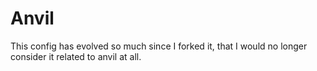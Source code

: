 # Anvil

This config has evolved so much since I forked it, that I would no longer
consider it related to anvil at all.
